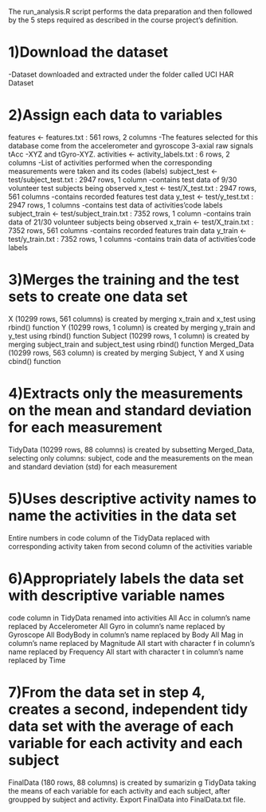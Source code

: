 The run_analysis.R script performs the data preparation and then followed by the 5 steps required as described in the course project’s definition.

# 1)Download the dataset
  -Dataset downloaded and extracted under the folder called UCI HAR Dataset
  
# 2)Assign each data to variables
  features <- features.txt : 561 rows, 2 columns
    -The features selected for this database come from the     accelerometer and gyroscope 3-axial raw signals tAcc      -XYZ and tGyro-XYZ.
  activities <- activity_labels.txt : 6 rows, 2 columns
    -List of activities performed when the corresponding      measurements were taken and its codes (labels)
  subject_test <- test/subject_test.txt : 2947 rows, 1      column
    -contains test data of 9/30 volunteer test subjects        being observed
  x_test <- test/X_test.txt : 2947 rows, 561 columns
    -contains recorded features test data
  y_test <- test/y_test.txt : 2947 rows, 1 columns
    -contains test data of activities’code labels
  subject_train <- test/subject_train.txt : 7352 rows, 1    column
    -contains train data of 21/30 volunteer subjects being     observed
  x_train <- test/X_train.txt : 7352 rows, 561 columns
    -contains recorded features train data
  y_train <- test/y_train.txt : 7352 rows, 1 columns
    -contains train data of activities’code labels

# 3)Merges the training and the test sets to create one data set
  X (10299 rows, 561 columns) is created by merging       x_train and x_test using rbind() function
  Y (10299 rows, 1 column) is created by merging y_train  and y_test using rbind() function
  Subject (10299 rows, 1 column) is created by merging        subject_train and subject_test using rbind() function
  Merged_Data (10299 rows, 563 column) is created by          merging Subject, Y and X using cbind() function
  
# 4)Extracts only the measurements on the mean and standard deviation for each measurement
  TidyData (10299 rows, 88 columns) is created by           subsetting Merged_Data, selecting only columns: subject,   code and the measurements on the mean and standard        deviation (std) for each measurement
    
# 5)Uses descriptive activity names to name the activities  in the data set
  Entire numbers in code column of the TidyData replaced    with corresponding activity taken from second column      of the activities variable

# 6)Appropriately labels the data set with descriptive variable names
  code column in TidyData renamed into activities
  All Acc in column’s name replaced by Accelerometer
  All Gyro in column’s name replaced by Gyroscope
  All BodyBody in column’s name replaced by Body
  All Mag in column’s name replaced by Magnitude
  All start with character f in column’s name replaced by   Frequency
  All start with character t in column’s name replaced by   Time

# 7)From the data set in step 4, creates a second, independent tidy data set with the average of each variable for each activity and each subject
  FinalData (180 rows, 88 columns) is created by sumarizin  g TidyData taking the means of each variable for each      activity and each subject, after groupped by subject and   activity.
  Export FinalData into FinalData.txt file.
